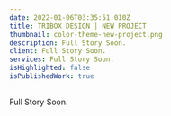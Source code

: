 ```yaml
---
date: 2022-01-06T03:35:51.010Z
title: TRIBOX DESIGN | NEW PROJECT
thumbnail: color-theme-new-project.png
description: Full Story Soon.
client: Full Story Soon.
services: Full Story Soon.
isHighlighted: false
isPublishedWork: true
---
```

Full Story Soon.